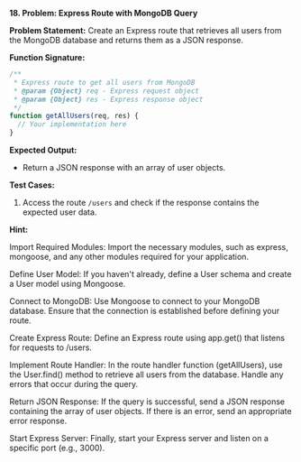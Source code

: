 
**18. Problem: Express Route with MongoDB Query**

**Problem Statement:**
Create an Express route that retrieves all users from the MongoDB database and returns them as a JSON response.

**Function Signature:**
```javascript
/**
 * Express route to get all users from MongoDB
 * @param {Object} req - Express request object
 * @param {Object} res - Express response object
 */
function getAllUsers(req, res) {
  // Your implementation here
}
```

**Expected Output:**
- Return a JSON response with an array of user objects.

**Test Cases:**
1. Access the route `/users` and check if the response contains the expected user data.


**Hint:**

Import Required Modules: Import the necessary modules, such as express, mongoose, and any other modules required for your application.

Define User Model: If you haven't already, define a User schema and create a User model using Mongoose.

Connect to MongoDB: Use Mongoose to connect to your MongoDB database. Ensure that the connection is established before defining your route.

Create Express Route: Define an Express route using app.get() that listens for requests to /users.

Implement Route Handler: In the route handler function (getAllUsers), use the User.find() method to retrieve all users from the database. Handle any errors that occur during the query.

Return JSON Response: If the query is successful, send a JSON response containing the array of user objects. If there is an error, send an appropriate error response.

Start Express Server: Finally, start your Express server and listen on a specific port (e.g., 3000).




